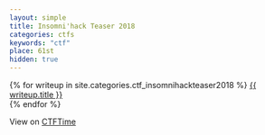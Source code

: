 ```yaml
---
layout: simple
title: Insomni'hack Teaser 2018
categories: ctfs
keywords: "ctf"
place: 61st
hidden: true
---
```


<div class="writeups">
    {% for writeup in site.categories.ctf_insomnihackteaser2018 %}
    <a href="{{ writeup.url }}" title="{{ writeup.description }}">
        {{ writeup.title }} <br>
    </a>
    {% endfor %}
</div>

View on [CTFTime](https://ctftime.org/event/545)
